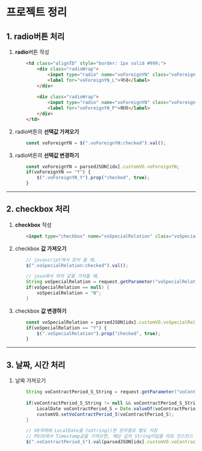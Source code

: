# 프로젝트 정리

## 1. radio버튼 처리

1. **radio**버튼 작성

    ```html
        <td class="alignTD" style="border: 1px solid #999;">
            <div class="radioWrap">
                <input type="radio" name="voForeignYN" class="voForeignYN voForeignYN_N" id="voForeignYN_L" value="N" checked>
                <label for="voForeignYN_L">국내</label>
            </div>
            
            <div class="radioWrap">
                <input type="radio" name="voForeignYN" class="voForeignYN voForeignYN_Y" id="voForeignYN_P" value="Y">
                <label for="voForeignYN_P">해외</label>
            </div>
        </td>
    ```


1. radio버튼의 **선택값 가져오기**

    ```javascript
        const voForeignYN = $(".voForeignYN:checked").val();
    ```


1. radio버튼의 **선택값 변경하기**

    ```javascript
        const voForeignYN = parsedJSON[idx].customVO.voForeignYN;
		if(voForeignYN == "Y") {
			$(".voForeignYN_Y").prop("checked", true);
		}
    ```


---


## 2. checkbox 처리

1. **checkbox** 작성

    ```html
        <input type="checkbox" name="voSpecialRelation" class="voSpecialRelation" value="Y">
    ```


1. checkbox **값 가져오기**

    ```javascript
        // javascript에서 읽어 올 때,
        $(".voSpecialRelation:checked").val();
    ```

    ```java
        // java에서 위의 값을 가져올 떄,
        String voSpecialRelation = request.getParameter("voSpecialRelation");
		if(voSpecialRelation == null) {
			voSpecialRelation = "N";
		}
    ```

1. checkbox **값 변경하기**

    ```javascript
        const voSpecialRelation = parsedJSON[idx].customVO.voSpecialRelation;
		if(voSpecialRelation == "Y") {
			$(".voSpecialRelation").prop("checked", true);
		}
    ```


---


## 3. 날짜, 시간 처리

1. 날짜 가져오기

    ```java
        String voContractPeriod_S_String = request.getParameter("voContractPeriod_S");
		
        if(voContractPeriod_S_String != null && voContractPeriod_S_String.length() > 0) {
			LocalDate voContractPeriod_S = Date.valueOf(voContractPeriod_S_String).toLocalDate();
			customVO.setVoContractPeriod_S(voContractPeriod_S);
		}
    ```


    ```javascript
        // VO객체에 LocalDate을 toString()한 문자열로 별도 저장
        // POJO에서 Timestamp값을 가져오면, 해당 값의 String타입을 따로 인스턴스 변수에 저장
        $(".voContractPeriod_S").val(parsedJSON[idx].customVO.voContractPeriod_S_String);
    ```